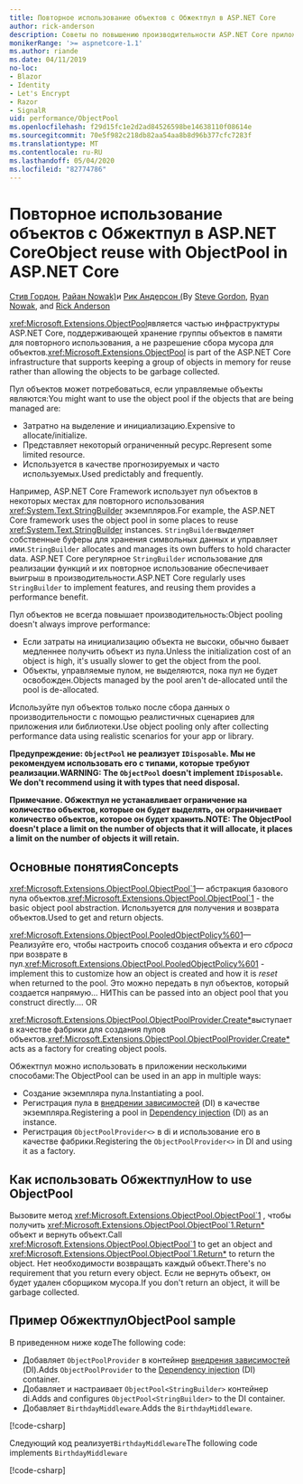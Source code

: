 ```yaml
---
title: Повторное использование объектов с Обжектпул в ASP.NET Core
author: rick-anderson
description: Советы по повышению производительности ASP.NET Core приложений с помощью Обжектпул.
monikerRange: '>= aspnetcore-1.1'
ms.author: riande
ms.date: 04/11/2019
no-loc:
- Blazor
- Identity
- Let's Encrypt
- Razor
- SignalR
uid: performance/ObjectPool
ms.openlocfilehash: f29d15fc1e2d2ad84526598be14638110f08614e
ms.sourcegitcommit: 70e5f982c218db82aa54aa8b8d96b377cfc7283f
ms.translationtype: MT
ms.contentlocale: ru-RU
ms.lasthandoff: 05/04/2020
ms.locfileid: "82774786"
---
```

# <a name="object-reuse-with-objectpool-in-aspnet-core"></a><span data-ttu-id="c8c4e-103">Повторное использование объектов с Обжектпул в ASP.NET Core</span><span class="sxs-lookup"><span data-stu-id="c8c4e-103">Object reuse with ObjectPool in ASP.NET Core</span></span>

<span data-ttu-id="c8c4e-104">[Стив Гордон](https://twitter.com/stevejgordon), [Райан Nowak)](https://github.com/rynowak)и [Рик Андерсон (](https://twitter.com/RickAndMSFT)</span><span class="sxs-lookup"><span data-stu-id="c8c4e-104">By [Steve Gordon](https://twitter.com/stevejgordon), [Ryan Nowak](https://github.com/rynowak), and [Rick Anderson](https://twitter.com/RickAndMSFT)</span></span>

<span data-ttu-id="c8c4e-105"><xref:Microsoft.Extensions.ObjectPool>является частью инфраструктуры ASP.NET Core, поддерживающей хранение группы объектов в памяти для повторного использования, а не разрешение сбора мусора для объектов.</span><span class="sxs-lookup"><span data-stu-id="c8c4e-105"><xref:Microsoft.Extensions.ObjectPool> is part of the ASP.NET Core infrastructure that supports keeping a group of objects in memory for reuse rather than allowing the objects to be garbage collected.</span></span>

<span data-ttu-id="c8c4e-106">Пул объектов может потребоваться, если управляемые объекты являются:</span><span class="sxs-lookup"><span data-stu-id="c8c4e-106">You might want to use the object pool if the objects that are being managed are:</span></span>

- <span data-ttu-id="c8c4e-107">Затратно на выделение и инициализацию.</span><span class="sxs-lookup"><span data-stu-id="c8c4e-107">Expensive to allocate/initialize.</span></span>
- <span data-ttu-id="c8c4e-108">Представляет некоторый ограниченный ресурс.</span><span class="sxs-lookup"><span data-stu-id="c8c4e-108">Represent some limited resource.</span></span>
- <span data-ttu-id="c8c4e-109">Используется в качестве прогнозируемых и часто используемых.</span><span class="sxs-lookup"><span data-stu-id="c8c4e-109">Used predictably and frequently.</span></span>

<span data-ttu-id="c8c4e-110">Например, ASP.NET Core Framework использует пул объектов в некоторых местах для повторного использования <xref:System.Text.StringBuilder> экземпляров.</span><span class="sxs-lookup"><span data-stu-id="c8c4e-110">For example, the ASP.NET Core framework uses the object pool in some places to reuse <xref:System.Text.StringBuilder> instances.</span></span> <span data-ttu-id="c8c4e-111">`StringBuilder`выделяет собственные буферы для хранения символьных данных и управляет ими.</span><span class="sxs-lookup"><span data-stu-id="c8c4e-111">`StringBuilder` allocates and manages its own buffers to hold character data.</span></span> <span data-ttu-id="c8c4e-112">ASP.NET Core регулярное `StringBuilder` использование для реализации функций и их повторное использование обеспечивает выигрыш в производительности.</span><span class="sxs-lookup"><span data-stu-id="c8c4e-112">ASP.NET Core regularly uses `StringBuilder` to implement features, and reusing them provides a performance benefit.</span></span>

<span data-ttu-id="c8c4e-113">Пул объектов не всегда повышает производительность:</span><span class="sxs-lookup"><span data-stu-id="c8c4e-113">Object pooling doesn't always improve performance:</span></span>

- <span data-ttu-id="c8c4e-114">Если затраты на инициализацию объекта не высоки, обычно бывает медленнее получить объект из пула.</span><span class="sxs-lookup"><span data-stu-id="c8c4e-114">Unless the initialization cost of an object is high, it's usually slower to get the object from the pool.</span></span>
- <span data-ttu-id="c8c4e-115">Объекты, управляемые пулом, не выделяются, пока пул не будет освобожден.</span><span class="sxs-lookup"><span data-stu-id="c8c4e-115">Objects managed by the pool aren't de-allocated until the pool is de-allocated.</span></span>

<span data-ttu-id="c8c4e-116">Используйте пул объектов только после сбора данных о производительности с помощью реалистичных сценариев для приложения или библиотеки.</span><span class="sxs-lookup"><span data-stu-id="c8c4e-116">Use object pooling only after collecting performance data using realistic scenarios for your app or library.</span></span>

<span data-ttu-id="c8c4e-117">**Предупреждение: `ObjectPool` не реализует `IDisposable`. Мы не рекомендуем использовать его с типами, которые требуют реализации.**</span><span class="sxs-lookup"><span data-stu-id="c8c4e-117">**WARNING: The `ObjectPool` doesn't implement `IDisposable`. We don't recommend using it with types that need disposal.**</span></span>

<span data-ttu-id="c8c4e-118">**Примечание. Обжектпул не устанавливает ограничение на количество объектов, которые он будет выделять, он ограничивает количество объектов, которое он будет хранить.**</span><span class="sxs-lookup"><span data-stu-id="c8c4e-118">**NOTE: The ObjectPool doesn't place a limit on the number of objects that it will allocate, it places a limit on the number of objects it will retain.**</span></span>

## <a name="concepts"></a><span data-ttu-id="c8c4e-119">Основные понятия</span><span class="sxs-lookup"><span data-stu-id="c8c4e-119">Concepts</span></span>

<span data-ttu-id="c8c4e-120"><xref:Microsoft.Extensions.ObjectPool.ObjectPool`1>— абстракция базового пула объектов.</span><span class="sxs-lookup"><span data-stu-id="c8c4e-120"><xref:Microsoft.Extensions.ObjectPool.ObjectPool`1> - the basic object pool abstraction.</span></span> <span data-ttu-id="c8c4e-121">Используется для получения и возврата объектов.</span><span class="sxs-lookup"><span data-stu-id="c8c4e-121">Used to get and return objects.</span></span>

<span data-ttu-id="c8c4e-122"><xref:Microsoft.Extensions.ObjectPool.PooledObjectPolicy%601>— Реализуйте его, чтобы настроить способ создания объекта и его *сброса* при возврате в пул.</span><span class="sxs-lookup"><span data-stu-id="c8c4e-122"><xref:Microsoft.Extensions.ObjectPool.PooledObjectPolicy%601> - implement this to customize how an object is created and how it is *reset* when returned to the pool.</span></span> <span data-ttu-id="c8c4e-123">Это можно передать в пул объектов, который создается напрямую... НИ</span><span class="sxs-lookup"><span data-stu-id="c8c4e-123">This can be passed into an object pool that you construct directly.... OR</span></span>

<span data-ttu-id="c8c4e-124"><xref:Microsoft.Extensions.ObjectPool.ObjectPoolProvider.Create*>выступает в качестве фабрики для создания пулов объектов.</span><span class="sxs-lookup"><span data-stu-id="c8c4e-124"><xref:Microsoft.Extensions.ObjectPool.ObjectPoolProvider.Create*> acts as a factory for creating object pools.</span></span>
<!-- REview, there is no ObjectPoolProvider<T> -->

<span data-ttu-id="c8c4e-125">Обжектпул можно использовать в приложении несколькими способами:</span><span class="sxs-lookup"><span data-stu-id="c8c4e-125">The ObjectPool can be used in an app in multiple ways:</span></span>

* <span data-ttu-id="c8c4e-126">Создание экземпляра пула.</span><span class="sxs-lookup"><span data-stu-id="c8c4e-126">Instantiating a pool.</span></span>
* <span data-ttu-id="c8c4e-127">Регистрация пула в [внедрении зависимостей](xref:fundamentals/dependency-injection) (DI) в качестве экземпляра.</span><span class="sxs-lookup"><span data-stu-id="c8c4e-127">Registering a pool in [Dependency injection](xref:fundamentals/dependency-injection) (DI) as an instance.</span></span>
* <span data-ttu-id="c8c4e-128">Регистрация `ObjectPoolProvider<>` в di и использование его в качестве фабрики.</span><span class="sxs-lookup"><span data-stu-id="c8c4e-128">Registering the `ObjectPoolProvider<>` in DI and using it as a factory.</span></span>

## <a name="how-to-use-objectpool"></a><span data-ttu-id="c8c4e-129">Как использовать Обжектпул</span><span class="sxs-lookup"><span data-stu-id="c8c4e-129">How to use ObjectPool</span></span>

<span data-ttu-id="c8c4e-130">Вызовите метод <xref:Microsoft.Extensions.ObjectPool.ObjectPool`1> , чтобы получить <xref:Microsoft.Extensions.ObjectPool.ObjectPool`1.Return*> объект и вернуть объект.</span><span class="sxs-lookup"><span data-stu-id="c8c4e-130">Call <xref:Microsoft.Extensions.ObjectPool.ObjectPool`1> to get an object and <xref:Microsoft.Extensions.ObjectPool.ObjectPool`1.Return*> to return the object.</span></span>  <span data-ttu-id="c8c4e-131">Нет необходимости возвращать каждый объект.</span><span class="sxs-lookup"><span data-stu-id="c8c4e-131">There's no requirement that you return every object.</span></span> <span data-ttu-id="c8c4e-132">Если не вернуть объект, он будет удален сборщиком мусора.</span><span class="sxs-lookup"><span data-stu-id="c8c4e-132">If you don't return an object, it will be garbage collected.</span></span>

## <a name="objectpool-sample"></a><span data-ttu-id="c8c4e-133">Пример Обжектпул</span><span class="sxs-lookup"><span data-stu-id="c8c4e-133">ObjectPool sample</span></span>

<span data-ttu-id="c8c4e-134">В приведенном ниже коде</span><span class="sxs-lookup"><span data-stu-id="c8c4e-134">The following code:</span></span>

* <span data-ttu-id="c8c4e-135">Добавляет `ObjectPoolProvider` в контейнер [внедрения зависимостей](xref:fundamentals/dependency-injection) (DI).</span><span class="sxs-lookup"><span data-stu-id="c8c4e-135">Adds `ObjectPoolProvider` to the [Dependency injection](xref:fundamentals/dependency-injection) (DI) container.</span></span>
* <span data-ttu-id="c8c4e-136">Добавляет и настраивает `ObjectPool<StringBuilder>` контейнер di.</span><span class="sxs-lookup"><span data-stu-id="c8c4e-136">Adds and configures `ObjectPool<StringBuilder>` to the DI container.</span></span>
* <span data-ttu-id="c8c4e-137">Добавляет `BirthdayMiddleware`.</span><span class="sxs-lookup"><span data-stu-id="c8c4e-137">Adds the `BirthdayMiddleware`.</span></span>

[!code-csharp[](ObjectPool/ObjectPoolSample/Startup.cs?name=snippet)]

<span data-ttu-id="c8c4e-138">Следующий код реализует`BirthdayMiddleware`</span><span class="sxs-lookup"><span data-stu-id="c8c4e-138">The following code implements `BirthdayMiddleware`</span></span>

[!code-csharp[](ObjectPool/ObjectPoolSample/BirthdayMiddleware.cs?name=snippet)]
